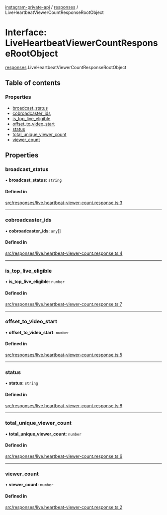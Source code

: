 [instagram-private-api](../../README.md) / [responses](../../modules/responses.md) / LiveHeartbeatViewerCountResponseRootObject

# Interface: LiveHeartbeatViewerCountResponseRootObject

[responses](../../modules/responses.md).LiveHeartbeatViewerCountResponseRootObject

## Table of contents

### Properties

- [broadcast\_status](LiveHeartbeatViewerCountResponseRootObject.md#broadcast_status)
- [cobroadcaster\_ids](LiveHeartbeatViewerCountResponseRootObject.md#cobroadcaster_ids)
- [is\_top\_live\_eligible](LiveHeartbeatViewerCountResponseRootObject.md#is_top_live_eligible)
- [offset\_to\_video\_start](LiveHeartbeatViewerCountResponseRootObject.md#offset_to_video_start)
- [status](LiveHeartbeatViewerCountResponseRootObject.md#status)
- [total\_unique\_viewer\_count](LiveHeartbeatViewerCountResponseRootObject.md#total_unique_viewer_count)
- [viewer\_count](LiveHeartbeatViewerCountResponseRootObject.md#viewer_count)

## Properties

### broadcast\_status

• **broadcast\_status**: `string`

#### Defined in

[src/responses/live.heartbeat-viewer-count.response.ts:3](https://github.com/Nerixyz/instagram-private-api/blob/4971f34/src/responses/live.heartbeat-viewer-count.response.ts#L3)

___

### cobroadcaster\_ids

• **cobroadcaster\_ids**: `any`[]

#### Defined in

[src/responses/live.heartbeat-viewer-count.response.ts:4](https://github.com/Nerixyz/instagram-private-api/blob/4971f34/src/responses/live.heartbeat-viewer-count.response.ts#L4)

___

### is\_top\_live\_eligible

• **is\_top\_live\_eligible**: `number`

#### Defined in

[src/responses/live.heartbeat-viewer-count.response.ts:7](https://github.com/Nerixyz/instagram-private-api/blob/4971f34/src/responses/live.heartbeat-viewer-count.response.ts#L7)

___

### offset\_to\_video\_start

• **offset\_to\_video\_start**: `number`

#### Defined in

[src/responses/live.heartbeat-viewer-count.response.ts:5](https://github.com/Nerixyz/instagram-private-api/blob/4971f34/src/responses/live.heartbeat-viewer-count.response.ts#L5)

___

### status

• **status**: `string`

#### Defined in

[src/responses/live.heartbeat-viewer-count.response.ts:8](https://github.com/Nerixyz/instagram-private-api/blob/4971f34/src/responses/live.heartbeat-viewer-count.response.ts#L8)

___

### total\_unique\_viewer\_count

• **total\_unique\_viewer\_count**: `number`

#### Defined in

[src/responses/live.heartbeat-viewer-count.response.ts:6](https://github.com/Nerixyz/instagram-private-api/blob/4971f34/src/responses/live.heartbeat-viewer-count.response.ts#L6)

___

### viewer\_count

• **viewer\_count**: `number`

#### Defined in

[src/responses/live.heartbeat-viewer-count.response.ts:2](https://github.com/Nerixyz/instagram-private-api/blob/4971f34/src/responses/live.heartbeat-viewer-count.response.ts#L2)
